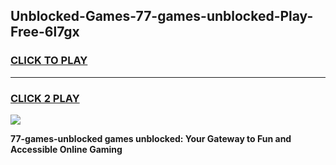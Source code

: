 
## Unblocked-Games-77-games-unblocked-Play-Free-6l7gx
<h3>
<a href="https://premium76.site?title=77-games-unblocked&ref=22A">CLICK TO PLAY</a></h3>
<hr>

<h3>
<a href="https://premium76.site?title=77-games-unblocked&ref=22A">CLICK 2 PLAY</a>
  
</h3>

<a href="https://premium76.site?title=77-games-unblocked&ref=22A"><img src="https://clearcache.store/games.png"></a>


**77-games-unblocked games unblocked: Your Gateway to Fun and Accessible Online Gaming**
